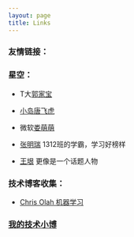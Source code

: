 ```yaml
---
layout: page
title: Links
---
```



### 友情链接：

### 星空：
  - T大[郭家宝](https://www.byvoid.com/)

  - [小岛唐飞虎](http://user.qzone.qq.com/251815992/)

  - 微软[娄萌萌](http://blog.lmm333.com/)

  - [张明瑞](http://drustz.com/) 1312班的学霸，学习好榜样

  - [王垠](http://www.yinwang.org/) 更像是一个话题人物

### 技术博客收集：
  - [Chris Olah 机器学习](http://colah.github.io/archive.html)

### [我的技术小博](http://www.cnblogs.com/learn-to-rock/)
